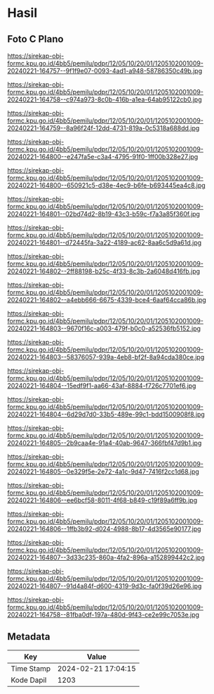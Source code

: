 # Hasil

## Foto C Plano

https://sirekap-obj-formc.kpu.go.id/4bb5/pemilu/pdpr/12/05/10/20/01/1205102001009-20240221-164757--9f1f9e07-0093-4ad1-a948-58786350c49b.jpg

https://sirekap-obj-formc.kpu.go.id/4bb5/pemilu/pdpr/12/05/10/20/01/1205102001009-20240221-164758--c974a973-8c0b-416b-a1ea-64ab95122cb0.jpg

https://sirekap-obj-formc.kpu.go.id/4bb5/pemilu/pdpr/12/05/10/20/01/1205102001009-20240221-164759--8a96f24f-12dd-4731-819a-0c5318a688dd.jpg

https://sirekap-obj-formc.kpu.go.id/4bb5/pemilu/pdpr/12/05/10/20/01/1205102001009-20240221-164800--e247fa5e-c3a4-4795-91f0-1ff00b328e27.jpg

https://sirekap-obj-formc.kpu.go.id/4bb5/pemilu/pdpr/12/05/10/20/01/1205102001009-20240221-164800--650921c5-d38e-4ec9-b6fe-b693445ea4c8.jpg

https://sirekap-obj-formc.kpu.go.id/4bb5/pemilu/pdpr/12/05/10/20/01/1205102001009-20240221-164801--02bd74d2-8b19-43c3-b59c-f7a3a85f360f.jpg

https://sirekap-obj-formc.kpu.go.id/4bb5/pemilu/pdpr/12/05/10/20/01/1205102001009-20240221-164801--d72445fa-3a22-4189-ac62-8aa6c5d9a61d.jpg

https://sirekap-obj-formc.kpu.go.id/4bb5/pemilu/pdpr/12/05/10/20/01/1205102001009-20240221-164802--2ff88198-b25c-4f33-8c3b-2a6048d416fb.jpg

https://sirekap-obj-formc.kpu.go.id/4bb5/pemilu/pdpr/12/05/10/20/01/1205102001009-20240221-164802--a4ebb666-6675-4339-bce4-6aaf64cca86b.jpg

https://sirekap-obj-formc.kpu.go.id/4bb5/pemilu/pdpr/12/05/10/20/01/1205102001009-20240221-164803--9670f16c-a003-479f-b0c0-a52536fb5152.jpg

https://sirekap-obj-formc.kpu.go.id/4bb5/pemilu/pdpr/12/05/10/20/01/1205102001009-20240221-164803--58376057-939a-4eb8-bf2f-8a94cda380ce.jpg

https://sirekap-obj-formc.kpu.go.id/4bb5/pemilu/pdpr/12/05/10/20/01/1205102001009-20240221-164804--15edf9f1-aa66-43af-8884-f726c7701ef6.jpg

https://sirekap-obj-formc.kpu.go.id/4bb5/pemilu/pdpr/12/05/10/20/01/1205102001009-20240221-164804--6d29d7d0-33b5-489e-99c1-bdd1500908f8.jpg

https://sirekap-obj-formc.kpu.go.id/4bb5/pemilu/pdpr/12/05/10/20/01/1205102001009-20240221-164805--2b9caa4e-91a4-40ab-9647-366fbf47d9b1.jpg

https://sirekap-obj-formc.kpu.go.id/4bb5/pemilu/pdpr/12/05/10/20/01/1205102001009-20240221-164805--0e329f5e-2e72-4a1c-9d47-7416f2cc1d68.jpg

https://sirekap-obj-formc.kpu.go.id/4bb5/pemilu/pdpr/12/05/10/20/01/1205102001009-20240221-164806--ee6bcf58-8011-4f68-b849-c19f89a6ff9b.jpg

https://sirekap-obj-formc.kpu.go.id/4bb5/pemilu/pdpr/12/05/10/20/01/1205102001009-20240221-164806--1ffb3b92-d024-4988-8b17-4d3565e90177.jpg

https://sirekap-obj-formc.kpu.go.id/4bb5/pemilu/pdpr/12/05/10/20/01/1205102001009-20240221-164807--3d33c235-860a-4fa2-896a-a152899442c2.jpg

https://sirekap-obj-formc.kpu.go.id/4bb5/pemilu/pdpr/12/05/10/20/01/1205102001009-20240221-164807--91d4a84f-d600-4319-9d3c-fa0f39d26e96.jpg

https://sirekap-obj-formc.kpu.go.id/4bb5/pemilu/pdpr/12/05/10/20/01/1205102001009-20240221-164758--81fba0df-197a-480d-9f43-ce2e99c7053e.jpg


## Metadata

| Key        | Value               |
| ---------- | ------------------- |
| Time Stamp | 2024-02-21 17:04:15 |
| Kode Dapil | 1203                |



